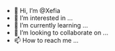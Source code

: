 - 👋 Hi, I’m @Xefia
- 👀 I’m interested in ...
- 🌱 I’m currently learning ...
- 💞️ I’m looking to collaborate on ...
- 📫 How to reach me ...

<!---
Xefia/Xefia is a ✨ special ✨ repository because its `README.md` (this file) appears on your GitHub profile.
You can click the Preview link to take a look at your changes.
--->
